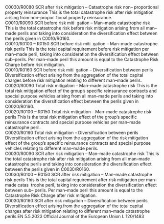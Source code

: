  
C0030/R0080  SCR after risk mitigation 
– Catastrophe risk non– 
proportional property 
reinsurance  This is the total catastrophe risk after risk mitigation arising from non–propor ­
tional property reinsurance.  
C0010/R0090  SCR before risk miti ­
gation – Man–made 
catastrophe risk  This is the total catastrophe risk before risk mitigation arising from all man–made 
perils and taking into consideration the diversification effect between the perils 
given in C0010/R0160.  
C0010/R0100 – 
R0150  SCR before risk miti ­
gation – Man–made 
catastrophe risk perils  This is the total capital requirement before risk mitigation per man–made peril, 
taking into consideration the diversification effect between sub–perils. 
Per man–made peril this amount is equal to the Catastrophe Risk Charge before 
risk mitigation.  
C0010/R0160  SCR before risk miti ­
gation – Diversification 
between perils  Diversification effect arising from the aggregation of the total capital charges 
before risk mitigation relating to different man–made perils.  
C0020/R0090  Total risk mitigation – 
Man–made catastrophe 
risk  This is the total risk mitigation effect of the group’s specific reinsurance contracts 
and special purpose vehicles arising from all man–made perils and taking into 
consideration the diversification effect between the perils given in C0020/R0160.  
C0020/R0100 – 
R0150  Total risk mitigation – 
Man–made catastrophe 
risk perils  This is the total risk mitigation effect of the group’s specific reinsurance contracts 
and special purpose vehicles per man–made catastrophe peril.  
C0020/R0160  Total risk mitigation – 
Diversification between 
perils  Diversification effect arising from the aggregation of the risk mitigation effect of 
the group’s specific reinsurance contracts and special purpose vehicles relating to 
different man–made perils.  
C0030/R0090  SCR after risk mitigation 
– Man–made catastrophe 
risk  This is the total catastrophe risk after risk mitigation arising from all man–made 
catastrophe perils and taking into consideration the diversification effect between 
the perils given in C0030/R0160.  
C0030/R0100 – 
R0150  SCR after risk mitigation 
– Man–made catastrophe 
risk perils  This is the total capital requirement after risk mitigation per man–made catas ­
trophe peril, taking into consideration the diversification effect between sub– 
perils. 
Per man–made peril this amount is equal to the Catastrophe Risk Charge after risk 
mitigation.  
C0030/R0160  SCR after risk mitigation 
– Diversification between 
perils  Diversification effect arising from the aggregation of the total capital charges after 
risk mitigation relating to different man–made catastrophe perils.EN  5.5.2023 Official Journal of the European Union L 120/1483